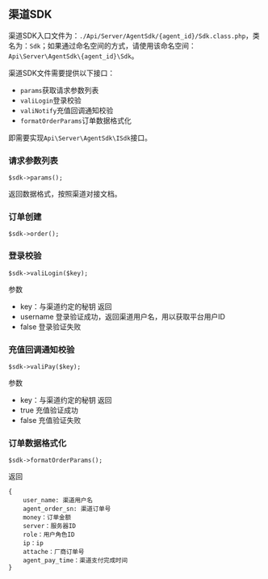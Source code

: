 ## 渠道SDK

渠道SDK入口文件为：`./Api/Server/AgentSdk/{agent_id}/Sdk.class.php`，类名为：`Sdk`；如果通过命名空间的方式，请使用该命名空间：`Api\Server\AgentSdk\{agent_id}\Sdk`。

渠道SDK文件需要提供以下接口：
- `params`获取请求参数列表
- `valiLogin`登录校验
- `valiNotify`充值回调通知校验
- `formatOrderParams`订单数据格式化

即需要实现`Api\Server\AgentSdk\ISdk`接口。


### 请求参数列表
```
$sdk->params();
```
返回数据格式，按照渠道对接文档。

### 订单创建
```
$sdk->order();
```

### 登录校验
```
$sdk->valiLogin($key);
```
参数
- key：与渠道约定的秘钥
返回
- username 登录验证成功，返回渠道用户名，用以获取平台用户ID
- false 登录验证失败

### 充值回调通知校验
```
$sdk->valiPay($key);
```
参数
- key：与渠道约定的秘钥
返回
- true 充值验证成功
- false 充值验证失败

### 订单数据格式化
```
$sdk->formatOrderParams();
```
返回
```
{
    user_name: 渠道用户名
    agent_order_sn: 渠道订单号
    money：订单金额
    server：服务器ID
    role：用户角色ID
    ip：ip
    attache：厂商订单号
    agent_pay_time：渠道支付完成时间
}
```
